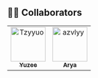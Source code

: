 ## 🧑‍💻 Collaborators

<table>
  <tr>
      <td align="center">
      <a href="https://github.com/Tzyyuo">
        <img src="https://avatars.githubusercontent.com/Tzyyuo" width="80px;" alt="Tzyyuo"/><br />
        <sub><b>Yuzee</b></sub>
      </a>
    </td>
    <td align="center">
      <a href="https://github.com/azvlyy">
        <img src="https://avatars.githubusercontent.com/azvlyy" width="80px;" alt="azvlyy"/><br />
        <sub><b>Arya</b></sub>
      </a>
    </td>
  
  </tr>
</table>



